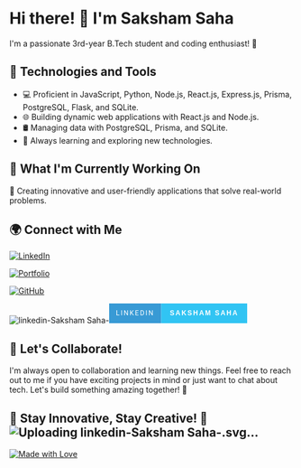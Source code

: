 # Hi there! 👋 I'm Saksham Saha




I'm a passionate 3rd-year B.Tech student and coding enthusiast! 🚀

## 🔧 Technologies and Tools

- 💻 Proficient in JavaScript, Python, Node.js, React.js, Express.js, Prisma, PostgreSQL, Flask, and SQLite.
- 🌐 Building dynamic web applications with React.js and Node.js.
- 🛢️ Managing data with PostgreSQL, Prisma, and SQLite.
- 🌱 Always learning and exploring new technologies.

## 🚀 What I'm Currently Working On

🌟 Creating innovative and user-friendly applications that solve real-world problems.

## 🌍 Connect with Me

[![LinkedIn](https://img.shields.io/badge/linkedin-black?logo=linkedin&logoColor=blue&labelColor=black)](https://www.linkedin.com/in/saksham-saha-5b5baa248/)

[![Portfolio](https://img.shields.io/badge/Portfolio_Website-ccff33)](https://mendacium-a11y.github.io)

[![GitHub](https://img.shields.io/badge/GitHub_Mendacium--a11y-B3DDE1)](https://github.com/mendacium-a11y)

![linkedin-Saksham Saha-](https://github.com/mendacium-a11y/mendacium-a11y/assets/110321699/b8e89e5f-e454-4a18-92d5-7d5a91f04ea6)<svg xmlns="http://www.w3.org/2000/svg" width="245.00003051757812" height="35" viewBox="0 0 245.00003051757812 35"><rect width="92.40000915527344" height="35" fill="#389ad5"/><rect x="92.40000915527344" width="152.6000213623047" height="35" fill="#31c4f3"/><text x="46.20000457763672" y="17.5" font-size="12" font-family="'Roboto', sans-serif" fill="#FFFFFF" text-anchor="middle" alignment-baseline="middle" letter-spacing="2">LINKEDIN</text><text x="168.70001983642578" y="17.5" font-size="12" font-family="'Montserrat', sans-serif" fill="#FFFFFF" text-anchor="middle" font-weight="900" alignment-baseline="middle" letter-spacing="2">SAKSHAM SAHA</text></svg>


<!--## 🌟 Check Out My Latest Projects

- 🚗 [Car Rental App](https://github.com/your-username/car-rental-app) - A sleek car rental platform built with React and Express.
- 📸 [Photo Gallery](https://github.com/your-username/photo-gallery) - An image-sharing app using Node.js and Prisma.-->

## 🤝 Let's Collaborate!

I'm always open to collaboration and learning new things. Feel free to reach out to me if you have exciting projects in mind or just want to chat about tech. Let's build something amazing together! 🌈

## 🚀 Stay Innovative, Stay Creative! 🚀![Uploading linkedin-Saksham Saha-.svg…]()


[![Made with Love](https://forthebadge.com/images/badges/built-with-love.svg)](https://mendacium-a11y.github.io)


